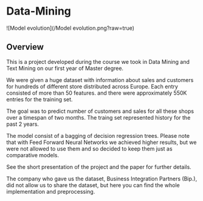 # Data-Mining

![Model evolution](/Model evolution.png?raw=true)

## Overview
This is a project developed during the course we took in Data Mining and Text Mining on our first year of Master degree.

We were given a huge dataset with information about sales and customers for hundreds of different store distributed across Europe. Each entry consisted of more than 50 features. and there were approximately 550K entries for the training set.

The goal was to predict number of customers and sales for all these shops over a timespan of two months.
The traing set represented history for the past 2 years.

The model consist of a bagging of decision regression trees.
Please note that with Feed Forward Neural Networks we achieved higher results, but we were not allowed to use them and so decided to keep them just as comparative models.

See the short presentation of the project and the paper for further details.

The company who gave us the dataset, Business Integration Partners (Bip.), did not allow us to share the dataset, but here you can find the whole implementation and preprocessing.

